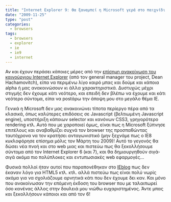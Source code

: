 ```yaml
---
title: "Internet Explorer 9: Θα ξαναμπεί η Microsoft γερά στο παιχνίδι των browsers;"
date: "2009-11-25"
type: "post"
categories:
  - browsers
tags:
  - browsers
  - explorer
  - ie
  - ie9
  - internet
---
```


Αν και έχουν περάσει κάποιες μέρες από την [επίσημη ανακοίνωση του καινούργιου Internet Explorer](http://blogs.msdn.com/ie/archive/2009/11/18/an-early-look-at-ie9-for-developers.aspx "An Early Look At IE9 for Developers") (από τον general manager του project, Dean Hachamovitch), είπα να περιμένω λίγο καιρό μπας και δούμε και κάποια alpha ή μας ανακοινώσουν κι άλλα χαρακτηριστικά. Δυστυχώς μέχρι στιγμής δεν έχουμε κάτι νεότερο, και επειδή δεν βλέπω να έχουμε και κάτι νεότερο σύντομα, είπα να postάρω την άποψη μου στο μεγάλο θέμα IE.

Γενικά η Microsoft δεν μας ανακοινώνει τίποτα περίεργο πέρα από τα κλασικά, όπως καλύτερες επιδόσεις σε Javascript (βελτιωμένη Javascript engine), υποστήριξη κάποιων selector και κανόνων CSS3, γρηγορότερο rendering κτλ. Αυτό που με χαροποιεί όμως, είναι πως η Microsoft ξύπνησε επιτέλους και αναβαθμίζει συχνά τον browser της προσπαθώντας ταυτόχρονα να τον κρατήσει ανταγωνιστικό (μην ξεχνάμε πως ο IE8 κυκλοφόρησε επίσημα μόλις τον Μάρτη του 2009)! Αυτό το γεγονός θα δώσει νέα πνοή και στο web μιας και πιστεύω πως θα ξεκολλήσουμε σύντομα από τον Internet Explorer 6 (και 7), και θα δημιουργηθούν σιγά-σιγά ακόμα πιο πολύπλοκες και εντυπωσιακές web εφαρμογές...

Φυσικά πολλοί ήταν αυτοί που παραπονέθηκαν στο [IEblog](http://blogs.msdn.com/ie/default.aspx "IEBlog") πως δεν έκαναν λόγο για HTML5 κτλ. κτλ. αλλά πιστεύω πως είναι πολύ νωρίς ακόμα για να σχολιάζουμε αρνητικά κάτι που δεν έχουμε δει καν. Και μόνο που ανακοίνωσαν την επόμενη έκδοση του browser που με ταλαιπωρεί όσο κανένας άλλος στην δουλειά μου νιώθω ευχαριστημένος. Άντε μπας και ξεκολλήσουν κάποιοι και από τον 6!
